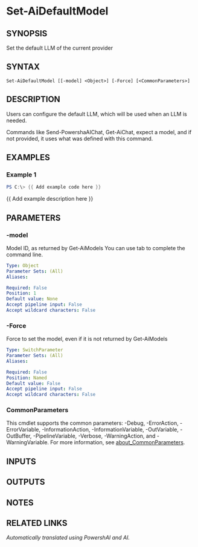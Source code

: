 ﻿---
external help file: powershai-help.xml
Module Name: powershai
online version:
schema: 2.0.0
---

# Set-AiDefaultModel

## SYNOPSIS
Set the default LLM of the current provider

## SYNTAX

```
Set-AiDefaultModel [[-model] <Object>] [-Force] [<CommonParameters>]
```

## DESCRIPTION
Users can configure the default LLM, which will be used when an LLM is needed.

Commands like Send-PowershaAIChat, Get-AiChat, expect a model, and if not provided, it uses what was defined with this command.

## EXAMPLES

### Example 1
```powershell
PS C:\> {{ Add example code here }}
```

{{ Add example description here }}

## PARAMETERS

### -model
Model ID, as returned by Get-AiModels
You can use tab to complete the command line.

```yaml
Type: Object
Parameter Sets: (All)
Aliases:

Required: False
Position: 1
Default value: None
Accept pipeline input: False
Accept wildcard characters: False
```

### -Force
Force to set the model, even if it is not returned by Get-AiModels

```yaml
Type: SwitchParameter
Parameter Sets: (All)
Aliases:

Required: False
Position: Named
Default value: False
Accept pipeline input: False
Accept wildcard characters: False
```

### CommonParameters
This cmdlet supports the common parameters: -Debug, -ErrorAction, -ErrorVariable, -InformationAction, -InformationVariable, -OutVariable, -OutBuffer, -PipelineVariable, -Verbose, -WarningAction, and -WarningVariable. For more information, see [about_CommonParameters](http://go.microsoft.com/fwlink/?LinkID=113216).

## INPUTS

## OUTPUTS

## NOTES

## RELATED LINKS



<!--PowershaiAiDocBlockStart-->
_Automatically translated using PowershAI and AI._
<!--PowershaiAiDocBlockEnd-->
